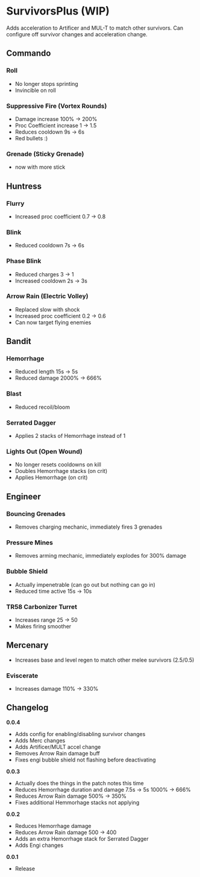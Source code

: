 # SurvivorsPlus (WIP)

Adds acceleration to Artificer and MUL-T to match other survivors. Can configure off survivor changes and acceleration change.

## Commando

### Roll

- No longer stops sprinting
- Invincible on roll

### Suppressive Fire (Vortex Rounds)

- Damage increase 100% -> 200%
- Proc Coefficient increase 1 -> 1.5
- Reduces cooldown 9s -> 6s
- Red bullets :)

### Grenade (Sticky Grenade)

- now with more stick

## Huntress

### Flurry

- Increased proc coefficient 0.7 -> 0.8

### Blink

- Reduced cooldown 7s -> 6s

### Phase Blink

- Reduced charges 3 -> 1
- Increased cooldown 2s -> 3s

### Arrow Rain (Electric Volley)

- Replaced slow with shock
- Increased proc coefficient 0.2 -> 0.6
- Can now target flying enemies

## Bandit

### Hemorrhage

- Reduced length 15s -> 5s
- Reduced damage 2000% -> 666%

### Blast

- Reduced recoil/bloom

### Serrated Dagger

- Applies 2 stacks of Hemorrhage instead of 1

### Lights Out (Open Wound)

- No longer resets cooldowns on kill
- Doubles Hemorrhage stacks (on crit)
- Applies Hemorrhage (on crit)

## Engineer

### Bouncing Grenades

- Removes charging mechanic, immediately fires 3 grenades

### Pressure Mines

- Removes arming mechanic, immediately explodes for 300% damage

### Bubble Shield

- Actually impenetrable (can go out but nothing can go in)
- Reduced time active 15s -> 10s

### TR58 Carbonizer Turret

- Increases range 25 -> 50
- Makes firing smoother

## Mercenary

- Increases base and level regen to match other melee survivors (2.5/0.5)

### Eviscerate

- Increases damage 110% -> 330%

## Changelog

**0.0.4**

- Adds config for enabling/disabling survivor changes
- Adds Merc changes
- Adds Artificer/MULT accel change
- Removes Arrow Rain damage buff
- Fixes engi bubble shield not flashing before deactivating

**0.0.3**

- Actually does the things in the patch notes this time
- Reduces Hemorrhage duration and damage 7.5s -> 5s 1000% -> 666%
- Reduces Arrow Rain damage 500% -> 350%
- Fixes additional Hemmorhage stacks not applying

**0.0.2**

- Reduces Hemorrhage damage
- Reduces Arrow Rain damage 500 -> 400
- Adds an extra Hemorrhage stack for Serrated Dagger
- Adds Engi changes

**0.0.1**

- Release
